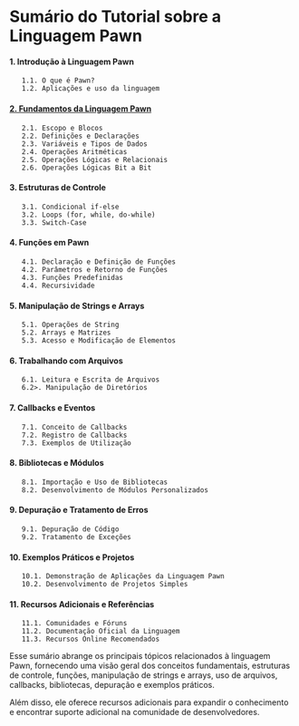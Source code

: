 # Sumário do Tutorial sobre a Linguagem Pawn

#### 1. Introdução à Linguagem Pawn

```
   1.1. O que é Pawn?
   1.2. Aplicações e uso da linguagem
```

#### [2. Fundamentos da Linguagem Pawn](https://github.com/device-black/pawn-tutorial)

```
   2.1. Escopo e Blocos
   2.2. Definições e Declarações
   2.3. Variáveis e Tipos de Dados
   2.4. Operações Aritméticas
   2.5. Operações Lógicas e Relacionais
   2.6. Operações Lógicas Bit a Bit
```

#### 3. Estruturas de Controle

```
   3.1. Condicional if-else
   3.2. Loops (for, while, do-while)
   3.3. Switch-Case
```

#### 4. Funções em Pawn

```
   4.1. Declaração e Definição de Funções
   4.2. Parâmetros e Retorno de Funções
   4.3. Funções Predefinidas
   4.4. Recursividade
```

#### 5. Manipulação de Strings e Arrays

```
   5.1. Operações de String
   5.2. Arrays e Matrizes
   5.3. Acesso e Modificação de Elementos
```

#### 6. Trabalhando com Arquivos

```
   6.1. Leitura e Escrita de Arquivos
   6.2>. Manipulação de Diretórios
```

#### 7. Callbacks e Eventos

```
   7.1. Conceito de Callbacks
   7.2. Registro de Callbacks
   7.3. Exemplos de Utilização
```

#### 8. Bibliotecas e Módulos

```
   8.1. Importação e Uso de Bibliotecas
   8.2. Desenvolvimento de Módulos Personalizados
```

#### 9. Depuração e Tratamento de Erros

```
   9.1. Depuração de Código
   9.2. Tratamento de Exceções
```

#### 10. Exemplos Práticos e Projetos

```
   10.1. Demonstração de Aplicações da Linguagem Pawn
   10.2. Desenvolvimento de Projetos Simples
```

#### 11. Recursos Adicionais e Referências

```
   11.1. Comunidades e Fóruns
   11.2. Documentação Oficial da Linguagem
   11.3. Recursos Online Recomendados
```

Esse sumário abrange os principais tópicos relacionados à linguagem Pawn, fornecendo uma visão geral dos conceitos fundamentais, estruturas de controle, funções, manipulação de strings e arrays, uso de arquivos, callbacks, bibliotecas, depuração e exemplos práticos.

Além disso, ele oferece recursos adicionais para expandir o conhecimento e encontrar suporte adicional na comunidade de desenvolvedores.